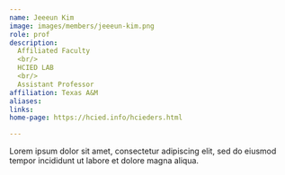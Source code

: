 ```yaml
---
name: Jeeeun Kim
image: images/members/jeeeun-kim.png
role: prof
description:
  Affiliated Faculty
  <br/>
  HCIED LAB
  <br/>
  Assistant Professor
affiliation: Texas A&M
aliases:
links:
home-page: https://hcied.info/hcieders.html

---
```


Lorem ipsum dolor sit amet, consectetur adipiscing elit, sed do eiusmod tempor incididunt ut labore et dolore magna aliqua.
